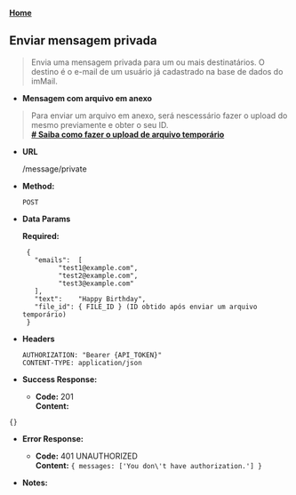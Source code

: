 **[Home](https://myinfoshare-user.github.io/api-doc)**

**Enviar mensagem privada**
----
> Envia uma mensagem privada para um ou mais destinatários.
O destino é o e-mail de um usuário já cadastrado na base de dados do imMail.

* **Mensagem com arquivo em anexo**

> Para enviar um arquivo em anexo, será nescessário fazer o upload do mesmo previamente e obter o seu ID.<br>
**[# Saiba como fazer o upload de arquivo temporário](https://myinfoshare-user.github.io/api-doc/v1/files/upload-temp-file.html)**

* **URL**
   
   /message/private

* **Method:**
  
  `POST`
  
* **Data Params**
  
  **Required:**

   ```
    {
      "emails":  [ 
            "test1@example.com",
            "test2@example.com",
            "test3@example.com"
      ],
      "text":    "Happy Birthday",
      "file_id": { FILE_ID } (ID obtido após enviar um arquivo temporário)
    }
  ```

* **Headers**

   ```
   AUTHORIZATION: "Bearer {API_TOKEN}"
   CONTENT-TYPE: application/json
   ```

* **Success Response:** 
  
  * **Code:** 201 <br />
    **Content:** 
```
{}
```
 
* **Error Response:**

  * **Code:** 401 UNAUTHORIZED <br />
    **Content:** `{ messages: ['You don\'t have authorization.'] }`

* **Notes:**

